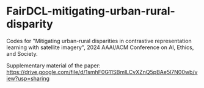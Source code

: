 # FairDCL-mitigating-urban-rural-disparity

Codes for "Mitigating urban-rural disparities in contrastive representation learning with satellite imagery", 2024 AAAI/ACM Conference on AI, Ethics, and Society.

Supplementary material of the paper: https://drive.google.com/file/d/1smhF0G11SBmlLCvXZnQ5pBAe5l7N00wb/view?usp=sharing
